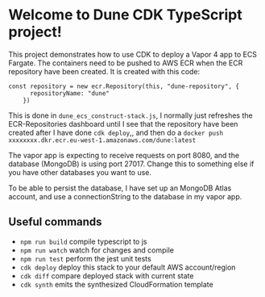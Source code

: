# Welcome to Dune CDK TypeScript project!

This project demonstrates how to use CDK to deploy a Vapor 4 app to ECS Fargate.
The containers need to be pushed to AWS ECR when the ECR repository have been created.
It is created with this code:
```
const repository = new ecr.Repository(this, "dune-repository", {
      repositoryName: "dune"
    })
```
This is done in `dune_ecs_construct-stack.js`, I normally just refreshes the ECR-Repositories dashboard
until I see that the repository have been created after I have done `cdk deploy`,, and then do a
`docker push xxxxxxxx.dkr.ecr.eu-west-1.amazonaws.com/dune:latest`

The vapor app is expecting to receive requests on port 8080, and the database (MongoDB) is using
port 27017. Change this to something else if you have other databases you want to use.

To be able to persist the database, I have set up an MongoDB Atlas account, and use a connectionString
to the database in my vapor app.

## Useful commands

 * `npm run build`   compile typescript to js
 * `npm run watch`   watch for changes and compile
 * `npm run test`    perform the jest unit tests
 * `cdk deploy`      deploy this stack to your default AWS account/region
 * `cdk diff`        compare deployed stack with current state
 * `cdk synth`       emits the synthesized CloudFormation template
